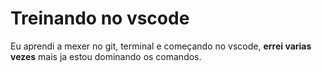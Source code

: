 # Treinando no vscode

Eu aprendi a mexer no git, terminal e começando no vscode, **errei varias vezes** mais ja estou
dominando os comandos.